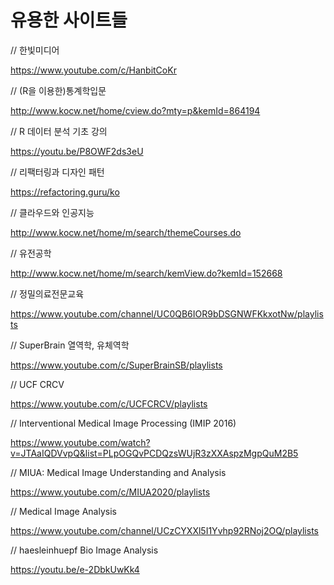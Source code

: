 # 유용한 사이트들 

// 한빛미디어

https://www.youtube.com/c/HanbitCoKr

// (R을 이용한)통계학입문

http://www.kocw.net/home/cview.do?mty=p&kemId=864194

// R 데이터 분석 기초 강의

https://youtu.be/P8OWF2ds3eU

// 리팩터링과 디자인 패턴

https://refactoring.guru/ko

// 클라우드와 인공지능

http://www.kocw.net/home/m/search/themeCourses.do

// 유전공학

http://www.kocw.net/home/m/search/kemView.do?kemId=152668

// 정밀의료전문교육

https://www.youtube.com/channel/UC0QB6IOR9bDSGNWFKkxotNw/playlists

// SuperBrain 열역학, 유체역학

https://www.youtube.com/c/SuperBrainSB/playlists

// UCF CRCV

https://www.youtube.com/c/UCFCRCV/playlists

// Interventional Medical Image Processing (IMIP 2016)

https://www.youtube.com/watch?v=JTAaIQDVvpQ&list=PLpOGQvPCDQzsWUjR3zXXAspzMgpQuM2B5

// MIUA: Medical Image Understanding and Analysis

https://www.youtube.com/c/MIUA2020/playlists

// Medical Image Analysis

https://www.youtube.com/channel/UCzCYXXl5I1Yvhp92RNoj2OQ/playlists

// haesleinhuepf Bio Image Analysis

https://youtu.be/e-2DbkUwKk4
